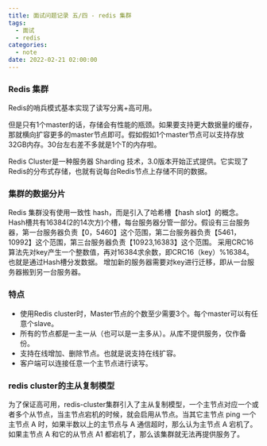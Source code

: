 ```yaml
---
title: 面试问题记录 五/四 - redis 集群
tags:
  - 面试
  - redis
categories:
  - note
date: 2022-02-21 02:00:00
---
```


### Redis 集群
Redis的哨兵模式基本实现了读写分离+高可用。

但是只有1个master的话，存储会有性能的瓶颈。如果要支持更大数据量的缓存，那就横向扩容更多的master节点即可。假如假如1个master节点可以支持存放32GB内存。30台左右差不多就是1个T的内存啦。

Redis Cluster是一种服务器 Sharding 技术，3.0版本开始正式提供。它实现了Redis的分布式存储，也就有说每台Redis节点上存储不同的数据。

### 集群的数据分片
Redis 集群没有使用一致性 hash，而是引入了哈希槽【hash slot】的概念。
Hash槽共有16384(2的14次方)个槽，每台服务器分管一部分。假设有三台服务器，第一台服务器负责【0，5460】这个范围，第二台服务器负责【5461，10992】这个范围，第三台服务器负责【10923,16383】这个范围。
采用CRC16算法先对key产生一个整数值，再对16384求余数，即CRC16（key）%16384。也就是通过Hash槽分发数据。
增加新的服务器需要对key进行迁移，即从一台服务器搬到另一台服务器。

### 特点
* 使用Redis cluster时，Master节点的个数至少需要3个。每个master可以有任意个slave。
* 所有的节点都是一主一从（也可以是一主多从）。从库不提供服务，仅作备份。
* 支持在线增加、删除节点。也就是说支持在线扩容。
* 客户端可以连接任意一个主节点进行读写。


### redis cluster的主从复制模型

为了保证高可用，redis-cluster集群引入了主从复制模型，一个主节点对应一个或者多个从节点，当主节点宕机的时候，就会启用从节点。当其它主节点 ping 一个主节点 A 时，如果半数以上的主节点与 A 通信超时，那么认为主节点 A 宕机了。如果主节点 A 和它的从节点 A1 都宕机了，那么该集群就无法再提供服务了。
